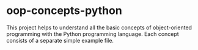 # oop-concepts-python
This project helps to understand all the basic concepts of object-oriented programming with the Python programming language. Each concept consists of a separate simple example file. 

